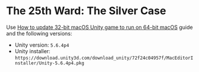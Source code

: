 The 25th Ward: The Silver Case
==============================

Use [How to update 32-bit macOS Unity game to run on 64-bit macOS](../common/unity-32-to-64.md) guide and the following versions:

- Unity version: `5.6.4p4`
- Unity installer: `https://download.unity3d.com/download_unity/72f24c04957f/MacEditorInstaller/Unity-5.6.4p4.pkg`